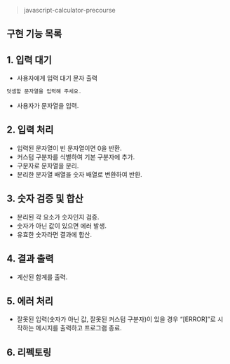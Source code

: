 > javascript-calculator-precourse

## 구현 기능 목록

## 1. 입력 대기

- 사용자에게 입력 대기 문자 출력

```jsx
덧셈할 문자열을 입력해 주세요.
```

- 사용자가 문자열을 입력.

## 2. 입력 처리

- 입력된 문자열이 빈 문자열이면 0을 반환.
- 커스텀 구분자를 식별하여 기본 구분자에 추가.
- 구분자로 문자열을 분리.
- 분리한 문자열 배열을 숫자 배열로 변환하여 반환.

## 3. 숫자 검증 및 합산

- 분리된 각 요소가 숫자인지 검증.
- 숫자가 아닌 값이 있으면 에러 발생.
- 유효한 숫자라면 결과에 합산.

## 4. 결과 출력

- 계산된 합계를 출력.

## 5. 에러 처리

- 잘못된 입력(숫자가 아닌 값, 잘못된 커스텀 구분자)이 있을 경우 “[ERROR]”로 시작하는 메시지를 출력하고 프로그램 종료.

## 6. 리펙토링

